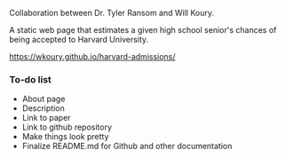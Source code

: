 Collaboration between Dr. Tyler Ransom and Will Koury.

A static web page that estimates a given high school senior's chances of being accepted to Harvard University.

https://wkoury.github.io/harvard-admissions/

### To-do list
* About page
* Description
* Link to paper
* Link to github repository
* Make things look pretty
* Finalize README.md for Github and other documentation
